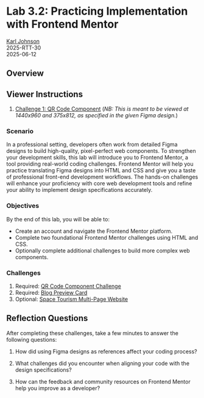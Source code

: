 # Lab 3.2: Practicing Implementation with Frontend Mentor

[Karl Johnson](https://github.com/hirekarl/)  
2025-RTT-30  
<date datetime="2025-06-12">2025-06-12</date>  

## Overview
## Viewer Instructions

1. [Challenge 1: QR Code Component](./01_qr_code_component/index.html) (*NB: This is meant to be viewed at 1440x960 and 375x812, as specified in the given Figma design.*)

### Scenario
In a professional setting, developers often work from detailed Figma designs to build high-quality, pixel-perfect web components. To strengthen your development skills, this lab will introduce you to Frontend Mentor, a tool providing real-world coding challenges. Frontend Mentor will help you practice translating Figma designs into HTML and CSS and give you a taste of professional front-end development workflows. The hands-on challenges will enhance your proficiency with core web development tools and refine your ability to implement design specifications accurately.

### Objectives
By the end of this lab, you will be able to:

- Create an account and navigate the Frontend Mentor platform.
- Complete two foundational Frontend Mentor challenges using HTML and CSS.
- Optionally complete additional challenges to build more complex web components.

### Challenges
1. Required: [QR Code Component Challenge](https://www.frontendmentor.io/challenges/qr-code-component-iux_sIO_H)
2. Required: [Blog Preview Card](https://www.frontendmentor.io/challenges/blog-preview-card-ckPaj01IcS)
3. Optional: [Space Tourism Multi-Page Website](https://www.frontendmentor.io/challenges/space-tourism-multipage-website-gRWj1URZ3)

## Reflection Questions
After completing these challenges, take a few minutes to answer the following questions:

1. How did using Figma designs as references affect your coding process?


2. What challenges did you encounter when aligning your code with the design specifications?


3. How can the feedback and community resources on Frontend Mentor help you improve as a developer?
